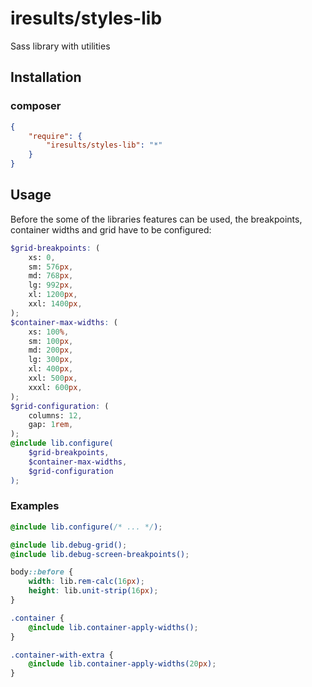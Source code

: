 # iresults/styles-lib

Sass library with utilities

## Installation

### composer

```json
{
    "require": {
        "iresults/styles-lib": "*"
    }
}
```

## Usage

Before the some of the libraries features can be used, the breakpoints, container widths and grid have to be configured:

```scss
$grid-breakpoints: (
    xs: 0,
    sm: 576px,
    md: 768px,
    lg: 992px,
    xl: 1200px,
    xxl: 1400px,
);
$container-max-widths: (
    xs: 100%,
    sm: 100px,
    md: 200px,
    lg: 300px,
    xl: 400px,
    xxl: 500px,
    xxxl: 600px,
);
$grid-configuration: (
    columns: 12,
    gap: 1rem,
);
@include lib.configure(
    $grid-breakpoints,
    $container-max-widths,
    $grid-configuration
);
```

### Examples

```scss
@include lib.configure(/* ... */);

@include lib.debug-grid();
@include lib.debug-screen-breakpoints();

body::before {
    width: lib.rem-calc(16px);
    height: lib.unit-strip(16px);
}

.container {
    @include lib.container-apply-widths();
}

.container-with-extra {
    @include lib.container-apply-widths(20px);
}
```
